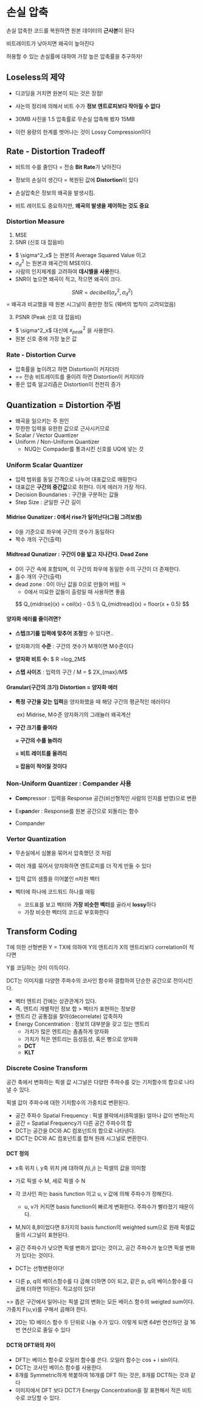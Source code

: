 # 손실 압축

손실 압축한 코드를 복원하면 원본 데이터의 **근사본**이 된다

비트레이트가 낮아지면 왜곡이 높아진다

허용할 수 있는 손실률에 대하여 가장 높은 압축률을 추구하자!

## Loseless의 제약

- 디코딩을 거치면 원본이 되는 것은 장점!

- 샤논의 정리에 의해서 비트 수가 **정보 엔트로피보다 작아질 수 없다**
- 30MB 사진을 1.5 압축률로 무손실 압축해 봤자 15MB
- 이런 용량의 한계를 벗어나는 것이 Lossy Compression이다

## Rate - Distortion Tradeoff

- 비트의 수를 줄인다 = 전송 **Bit Rate**가 낮아진다

- 정보의 손실이 생긴다 = 복원된 값에 **Distortion**이 있다

- 손실압축은 정보의 왜곡을 발생시킴. 
- 비트 레이트도 중요하지만, **왜곡의 발생을 제어하는 것도 중요**

### Distortion Measure

1. MSE
2. SNR (신호 대 잡음비)
  - $ \sigma^2_x$ 는 원본의 Average Squared Value 이고 
  - $\sigma^2_d$ 는 원본과 왜곡간의 MSE이다.
  - 사람의 인지체계를 고려하여 **데시벨을 사용**한다.
  - SNR이 높으면 왜곡이 적고, 작으면 왜곡이 크다.

$$
SNR = deci bell (\sigma^2_x, \sigma^2_d)
$$
  = 왜곡과 비교했을 때 원본 시그널이 충만한 정도 (웨버의 법칙이 고려되었음)

3. PSNR (Peak 신호 대 잡음비)
  - $ \sigma^2_x$ 대신에 $x_{peak}^2$ 을 사용한다.
  - 원본 신호 중에 가장 높은 값

### Rate - Distortion Curve 

- 압축률을 높이려고 하면 Distortion이 커지더라
-  == 전송 비트레이트를 줄이려 하면 Distortion이 커지더라 
- 좋은 압축 알고리즘은 Distortion이 천천히 증가

## Quantization = Distortion 주범

- 왜곡을 일으키는 주 원인
- 무한한 입력을 유한한 값으로 근사시키므로
- Scalar / Vector Quantizer
- Uniform / Non-Uniform Quantizer
  - NUQ는 Compader를 통과시킨 신호를  UQ에 넣는 것

### Uniform Scalar Quantizer

- 입력 범위를 동일 간격으로 나누어 대표값으로 매핑한다
- 대표값은 **구간의 중간값**으로 취한다. 이게 에러가 가장 적다.
- Decision Boundaries : 구간을 구분하는 값들
- Step Size : 균일한 구간 길이 

#### Midrise Qunatizer : 0에서 rise가 일어난다(그림 그려보셈)

- 0을 기준으로 좌우에 구간의 갯수가 동일하다
- 짝수 개의 구간(출력)

#### Midtread Qunatizer : 구간이 0을 밟고 지나간다. Dead Zone

- 0이 구간 속에 포함되며, 이 구간의 좌우에 동일한 수의 구간이 더 존재한다.
- 홀수 개의 구간(출력)
- dead zone : 0이 아닌 값을 0으로 만들어 버림 ㅋ
  - 0에서 미묘한 값들이 출렁일 때 사용하면 좋음

$$
Q_{midrise}(x) = ceil(x) - 0.5 \\
Q_{midtread}(x) = floor(x + 0.5)
$$

#### 양자화 에러를 줄이려면?

- **스텝크기를 입력에 맞추어 조정**할 수 있다면..

- 양자화기의 **수준** : 구간의 갯수가 M개이면 M수준이다
- **양자화 비트 수:** $ R =log_2M$
- **스텝 사이즈** : 입력의 구간 / M = $ 2X_{max}/M$

#### Granular(구간의 크기) Distortion = 양자화 에러

- **특정 구간을 갖는 입력**을 양자화했을 때 해당 구간의 평균적인 에러이다
  
  ​	ex) Midrise, M수준 양자화기의 그래뉼러 왜곡계산
  
- **구간 크기를 줄여라** 

  **= 구간의 수를 늘려라** 

  **= 비트 레이트를 올려리** 

  **= 잡음이 적어질 것이다**

### Non-Uniform Quantizer : Compander 사용

- **Com**pressor : 입력을 Response 공간(비선형적인 사람의 인지를 반영)으로 변환

- Ex**pan**der : Response를 원본 공간으로 되돌리는 함수
- Compander

### Vertor Quantization

- 무손실에서 심볼을 묶어서 압축했던 것 처럼 

- 여러 개를 묶어서 양자화하면 엔트로피를 더 작게 만들 수 있다
- 입력 값의 샘플을 이어붙인 n차원 벡터
- 벡터에 하나에 코드워드 하나를 매핑
  - 코드표를 보고 벡터와 **가장 비슷한 벡터**를 골라서 **lossy**하다
  - 가장 비슷한 벡터의 코드로 부호화한다

## Transform Coding

T에 의한 선형변환 Y = TX에 의하여 Y의 엔트리가 X의 엔트리보다 correlation이 적다면

Y를 코딩하는 것이 이득이다. 

DCT는 이미지를 다양한 주파수의 코사인 함수와 결합하여 단순한 공간으로 전이시킨다.

- 벡터 엔트리 간에는 상관관계가 있다. 
- 즉, 엔트리 개별적인 정보 합 > 벡터가 표현하는 정보량
- 엔트리 간 공통점을 찾아(decorrelate) 압축하자
- Energy Concentration : 정보의 대부분을 갖고 있는 엔트리
  - 가치가 많은 엔트리는 촘촘하게 양자화
  - 가치가 적은 엔트리는 듬성듬성, 혹은 빵으로 양자화
  - **DCT**
  - **KLT**

### Discrete Cosine Transform

공간 축에서 변화하는 픽셀 값 시그널은 다양한 주파수를 갖는 기저함수의 합으로 나타낼 수 있다. 

픽셀 값이 주파수에 대한 기저함수의 가중치로 변환된다.

- 공간 주파수 Spatial Frequency : 픽셀 블락에서(8픽셀들) 얼마나 값이 변하는지
- 공간 = Spatial Frequency가 다른 공간 주파수의 합
- DCT는 공간을 DC와 AC 컴포넌트의 합으로 나타낸다.
- IDCT는 DC와 AC 컴포넌트를 합쳐 원래 시그널로 변환한다.

#### DCT 정의

- x축 위치 i, y축 위치 j에 대하여 $f(i, j)$ 는 픽셀의 값을 의미함
- 가로 픽셀 수 M, 세로 픽셀 수 N
- 각 코사인 파는 basis function 이고 u, v 값에 의해 주파수가 정해진다.
  - u, v가 커지면 basis function이 빠르게 변화한다. 주파수가 빨라졌기 때문이다.
- M,N이 8,8이었다면 8가지의 basis function의 weighted sum으로 원래 픽셀값들의 시그널이 표현된다.
- 공간 주파수가 낮으면 픽셀 변화가 없다는 것이고, 공간 주파수가 높으면 픽셀 변화가 있다는 것이다.

- DCT는 선형변환이다! 
- 다른 p, q의 베이스함수를 다 곱해 더하면 0이 되고, 같은 p, q의 베이스함수를 다 곱해 더하면 1이된다. 직교성이 있다!

=> 좁은 구간에서 일어나는 픽셀 값의 변화는 모든 베이스 함수의 weigted sum이다. 가중치 F(u,v)를 구해서 곱해야 한다.

- 2D는 1D 베이스 함수 두 단위로 나눌 수가 있다. 이렇게 되면 64번 연산하던 걸 16번 연산으로 줄일 수 있다

#### DCT와 DFT와의 차이
 - DFT는 베이스 함수로 오일러 함수를 쓴다. 오일러 함수는 cos + i sin이다.
 - DCT는 코사인 베이스 함수를 사용한다.
 - 8개를 Symmetric하게 복붙하여 16개를 DFT 하는 것은, 8개를 DCT하는 것과 같다
 - 이미지에서 DFT 보다 DCT가 Energy Concentration을 잘 표현해서 적은 비트 수로 코딩할 수 있다.
